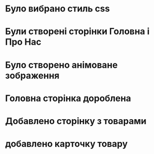 # Було вибрано стиль css
# Були створені сторінки Головна і Про Нас
# Було створено анімоване зображення 
# Головна сторінка дороблена
# Добавлено сторінку з товарами 
# добавлено карточку товару  